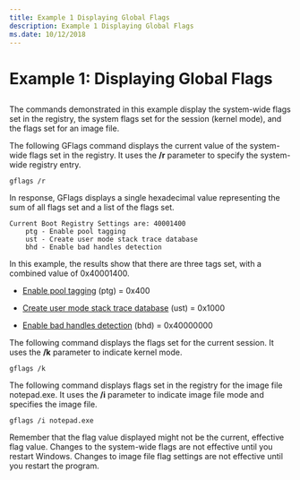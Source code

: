 ```yaml
---
title: Example 1 Displaying Global Flags
description: Example 1 Displaying Global Flags
ms.date: 10/12/2018
---
```


# Example 1: Displaying Global Flags


## <span id="ddk_example_1___displaying_global_flags_dtools"></span><span id="DDK_EXAMPLE_1___DISPLAYING_GLOBAL_FLAGS_DTOOLS"></span>


The commands demonstrated in this example display the system-wide flags set in the registry, the system flags set for the session (kernel mode), and the flags set for an image file.

The following GFlags command displays the current value of the system-wide flags set in the registry. It uses the **/r** parameter to specify the system-wide registry entry.

```console
gflags /r 
```

In response, GFlags displays a single hexadecimal value representing the sum of all flags set and a list of the flags set.

```console
Current Boot Registry Settings are: 40001400
    ptg - Enable pool tagging
    ust - Create user mode stack trace database
    bhd - Enable bad handles detection
```

In this example, the results show that there are three tags set, with a combined value of 0x40001400.

-   [Enable pool tagging](enable-pool-tagging.md) (ptg) = 0x400

-   [Create user mode stack trace database](create-user-mode-stack-trace-database.md) (ust) = 0x1000

-   [Enable bad handles detection](enable-bad-handles-detection.md) (bhd) = 0x40000000

The following command displays the flags set for the current session. It uses the **/k** parameter to indicate kernel mode.

```console
gflags /k 
```

The following command displays flags set in the registry for the image file notepad.exe. It uses the **/i** parameter to indicate image file mode and specifies the image file.

```console
gflags /i notepad.exe 
```

Remember that the flag value displayed might not be the current, effective flag value. Changes to the system-wide flags are not effective until you restart Windows. Changes to image file flag settings are not effective until you restart the program.

 

 